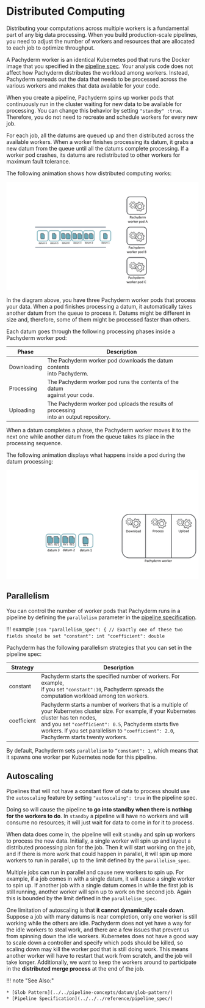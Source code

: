 # Distributed Computing

Distributing your computations across multiple workers
is a fundamental part of any big data processing.
When you build production-scale pipelines, you need
to adjust the number of workers and resources that are
allocated to each job to optimize throughput.

A Pachyderm worker is an identical Kubernetes pod that runs
the Docker image that you specified in the
[pipeline spec](../../../reference/pipeline_spec/). Your analysis code
does not affect how Pachyderm distributes the workload among workers.
Instead, Pachyderm spreads out the data that needs to be processed
across the various workers and makes that data available for your code.

When you create a pipeline, Pachyderm spins up worker pods that
continuously run in the cluster waiting for new data to be available
for processing. You can change this behavior by setting `"standby" :true`.
Therefore, you do not need to recreate and
schedule workers for every new job.

For each job, all the datums are queued up and then distributed
across the available workers. When a worker finishes processing
its datum, it grabs a new datum from the queue until all the datums
complete processing. If a worker pod crashes, its datums are
redistributed to other workers for maximum fault tolerance.

The following animation shows how distributed computing works:

![Distributed computing basics](../../assets/images/distributed_computing101.gif)

In the diagram above, you have three Pachyderm worker pods that
process your data. When a pod finishes processing a datum,
it automatically takes another datum from the queue to process it.
Datums might be different in size and, therefore, some of them might be
processed faster than others.

Each datum goes through the following processing phases inside a Pachyderm
worker pod:

| Phase       | Description |
| ----------- | ----------- |
| Downloading | The Pachyderm worker pod downloads the datum contents <br>into Pachyderm. |
| Processing  | The Pachyderm worker pod runs the contents of the datum <br>against your code. |
| Uploading   | The Pachyderm worker pod uploads the results of processing <br>into an output repository. |

When a datum completes a phase, the Pachyderm worker moves it to the next
one while another datum from the queue takes its place in the
processing sequence.

The following animation displays what happens inside a pod during
the datum processing:

![Distributed processing internals](../../assets/images/distributed_computing102.gif)

<!--TBA: the chunk_size property explanation article. Probably in a separate
How-to, but need to add a link to it here-->

## Parallelism

You can control the number of worker pods that Pachyderm runs in a
pipeline by defining the `parallelism` parameter in the
[pipeline specification](../../../reference/pipeline_spec/).

!!! example
    ```json
    "parallelism_spec": {
       // Exactly one of these two fields should be set
       "constant": int
       "coefficient": double
    ```

Pachyderm has the following parallelism strategies that you
can set in the pipeline spec:

| Strategy    | Description        |
| ----------- | ------------------ |
| constant    | Pachyderm starts the specified number of workers. For example, <br> if you set `"constant":10`, Pachyderm spreads the computation workload among ten workers. |
| coefficient | Pachyderm starts a number of workers that is a multiple of <br> your Kubernetes cluster size. For example, if your Kubernetes cluster has ten nodes, <br> and you set `"coefficient": 0.5`, Pachyderm starts five workers. If you set parallelism to `"coefficient": 2.0`, Pachyderm starts twenty workers. |

By default, Pachyderm sets `parallelism` to `“constant": 1`, which means
that it spawns one worker per Kubernetes node for this pipeline.

## Autoscaling 

Pipelines that will not have a constant flow of data to process should use the `autoscaling` feature by setting `"autoscaling": true` in the pipeline spec. 

Doing so will cause the pipeline **to go into standby when there is nothing for the workers to do**. In `standby` a pipeline will have no workers and will consume no resources; it will just wait for data to come in for it to process.

When data does come in, the pipeline will exit `standby` and spin up workers to process the new data. Initially, a single worker will spin up and layout a distributed processing plan for the job. Then it will start working on the job, and if there is more work that could happen in parallel, it will spin up more workers to run in parallel, up to the limit defined by the `parallelism_spec`.

Multiple jobs can run in parallel and cause new workers to spin up. For example, if a job comes in with a single datum, it will cause a single worker to spin up. If another job with a single datum comes in while the first job is still running, another worker will spin up to work on the second job. Again this is bounded by the limit defined in the `parallelism_spec`.

One limitation of autoscaling is that **it cannot dynamically scale down**. Suppose a job with many datums is near completion, only one worker is still working while the others are idle. Pachyderm does not yet have a way for the idle workers to steal work, and there are a few issues that prevent us from spinning down the idle workers. Kubernetes does not have a good way to scale down a controller and specify which pods should be killed, so scaling down may kill the worker pod that is still doing work. This means another worker will have to restart that work from scratch, and the job will take longer. Additionally, we want to keep the workers around to participate in the **distributed merge process** at the end of the job.

!!! note "See Also:"

    * [Glob Pattern](../../pipeline-concepts/datum/glob-pattern/)
    * [Pipeline Specification](../../../reference/pipeline_spec/)
